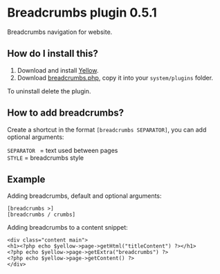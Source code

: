 Breadcrumbs plugin 0.5.1
========================
Breadcrumbs navigation for website.

How do I install this?
----------------------
1. Download and install [Yellow](https://github.com/datenstrom/yellow/).  
2. Download [breadcrumbs.php](breadcrumbs.php?raw=true), copy it into your `system/plugins` folder.  

To uninstall delete the plugin.

How to add breadcrumbs?
-----------------------
Create a shortcut in the format `[breadcrumbs SEPARATOR]`, you can add optional arguments:
 
`SEPARATOR ` = text used between pages  
`STYLE` = breadcrumbs style  
 
Example
-------
Adding breadcrumbs, default and optional arguments:

    [breadcrumbs >]
    [breadcrumbs / crumbs]

Adding breadcrumbs to a content snippet:

    <div class="content main">
    <h1><?php echo $yellow->page->getHtml("titleContent") ?></h1>
    <?php echo $yellow->page->getExtra("breadcrumbs") ?>
    <?php echo $yellow->page->getContent() ?>
    </div>
